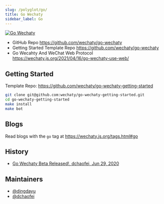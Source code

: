 ```yaml
---
slug: /polyglot/go/
title: Go Wechaty
sidebar_label: Go
---
```


[![Go Wechaty](https://img.shields.io/badge/Wechaty-Go-7de)](https://github.com/wechaty/go-wechaty)

- GitHub Repo <https://github.com/wechaty/go-wechaty>
- Getting Started Template Repo <https://github.com/wechaty/go-wechaty>
- Go Wecahty And WeChat Web Protocol <https://wechaty.js.org/2021/04/16/go-wechaty-use-web/>

## Getting Started

Template Repo: <https://github.com/wechaty/go-wechaty-getting-started>

```sh
git clone git@github.com:wechaty/go-wechaty-getting-started.git
cd go-wechaty-getting-started
make install
make bot
```

## Blogs

Read blogs with the `go` tag at <https://wechaty.js.org/tags.html#go>

## History

- [Go Wechaty Beta Released!, dchaofei, Jun 29, 2020](https://wechaty.js.org/2020/06/29/go-wechaty-beta-released/)

## Maintainers

- [@dingdayu](https://github.com/dingdayu)
- [@dchaofei](https://wechaty.js.org/contributors/dchaofei)
